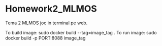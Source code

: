 # Homework2_MLMOS
Tema 2 MLMOS joc in terminal pe web.

To build image: sudo docker build --tag=image_tag .
To run image: sudo docker build -p PORT:8088 image_tag
